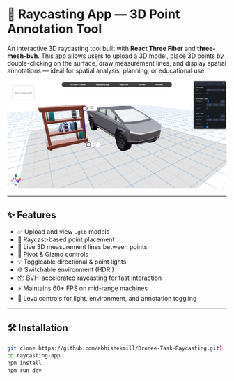 # 📍 Raycasting App — 3D Point Annotation Tool

An interactive 3D raycasting tool built with **React Three Fiber** and **three-mesh-bvh**. This app allows users to upload a 3D model, place 3D points by double-clicking on the surface, draw measurement lines, and display spatial annotations — ideal for spatial analysis, planning, or educational use.

![Raycasting App Screenshot](/screenshot.PNG)

---

## ✨ Features

- ✅ Upload and view `.glb` models
- 🎯 Raycast-based point placement
- 📏 Live 3D measurement lines between points
- 🧭 Pivot & Gizmo controls
- 💡 Toggleable directional & point lights
- 🌐 Switchable environment (HDRI)
- 📦 BVH-accelerated raycasting for fast interaction
- ⚡ Maintains 60+ FPS on mid-range machines
- 🧪 Leva controls for light, environment, and annotation toggling

---

## 🛠️ Installation

```bash
git clone https://github.com/abhishekmill/Dronee-Task-Raycasting.git)
cd raycasting-app
npm install
npm run dev
```
